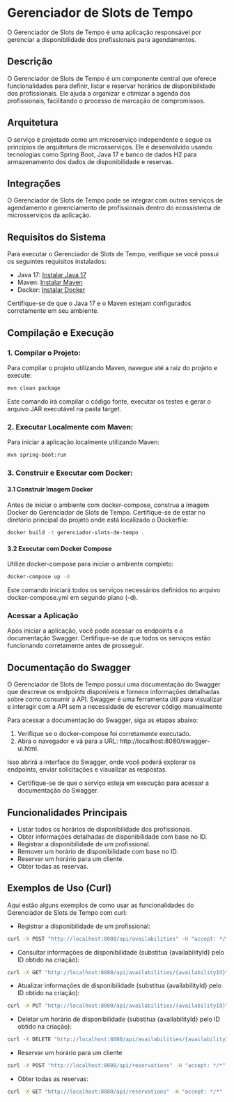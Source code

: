 # Gerenciador de Slots de Tempo
O Gerenciador de Slots de Tempo é uma aplicação responsável por gerenciar a disponibilidade dos profissionais para agendamentos.

## Descrição
O Gerenciador de Slots de Tempo é um componente central que oferece funcionalidades para definir, listar e reservar horários de disponibilidade dos profissionais. Ele ajuda a organizar e otimizar a agenda dos profissionais, facilitando o processo de marcação de compromissos.

## Arquitetura
O serviço é projetado como um microserviço independente e segue os princípios de arquitetura de microsserviços.
Ele é desenvolvido usando tecnologias como Spring Boot, Java 17 e banco de dados H2 para armazenamento dos dados de disponibilidade e reservas.

## Integrações
O Gerenciador de Slots de Tempo pode se integrar com outros serviços de agendamento e gerenciamento de profissionais dentro do ecossistema de microsserviços da aplicação.

## Requisitos do Sistema
Para executar o Gerenciador de Slots de Tempo, verifique se você possui os seguintes requisitos instalados:

- Java 17: [Instalar Java 17](https://www.oracle.com/java/technologies/downloads/)
- Maven: [Instalar Maven](https://maven.apache.org/install.html)
- Docker: [Instalar Docker](https://docs.docker.com/get-docker/)

Certifique-se de que o Java 17 e o Maven estejam configurados corretamente em seu ambiente.

## Compilação e Execução

### 1. Compilar o Projeto:
Para compilar o projeto utilizando Maven, navegue até a raiz do projeto e execute:

```bash
mvn clean package
```
Este comando irá compilar o código fonte, executar os testes e gerar o arquivo JAR executável na pasta target.

### 2. Executar Localmente com Maven:
Para iniciar a aplicação localmente utilizando Maven:

```bash
mvn spring-boot:run
```

### 3. Construir e Executar com Docker:

#### 3.1 Construir Imagem Docker
Antes de iniciar o ambiente com docker-compose, construa a imagem Docker do Gerenciador de Slots de Tempo. Certifique-se de estar no diretório principal do projeto onde está localizado o Dockerfile:

```bash
docker build -t gerenciador-slots-de-tempo .
```

#### 3.2 Executar com Docker Compose
Utilize docker-compose para iniciar o ambiente completo:

```bash
docker-compose up -d
```
Este comando iniciará todos os serviços necessários definidos no arquivo docker-compose.yml em segundo plano (-d).

### Acessar a Aplicação
Após iniciar a aplicação, você pode acessar os endpoints e a documentação Swagger. Certifique-se de que todos os serviços estão funcionando corretamente antes de prosseguir.

## Documentação do Swagger
O Gerenciador de Slots de Tempo possui uma documentação do Swagger que descreve os endpoints disponíveis e fornece informações detalhadas sobre como consumir a API. Swagger é uma ferramenta útil para visualizar e interagir com a API sem a necessidade de escrever código manualmente

Para acessar a documentação do Swagger, siga as etapas abaixo:

1. Verifique se o docker-compose foi corretamente executado. 
2. Abra o navegador e vá para a URL: http://localhost:8080/swagger-ui.html.

Isso abrirá a interface do Swagger, onde você poderá explorar os endpoints, enviar solicitações e visualizar as respostas.

* Certifique-se de que o serviço esteja em execução para acessar a documentação do Swagger.

## Funcionalidades Principais
- Listar todos os horários de disponibilidade dos profissionais.
- Obter informações detalhadas de disponibilidade com base no ID.
- Registrar a disponibilidade de um profissional.
- Remover um horário de disponibilidade com base no ID.
- Reservar um horário para um cliente.
- Obter todas as reservas.

## Exemplos de Uso (Curl)
Aqui estão alguns exemplos de como usar as funcionalidades do Gerenciador de Slots de Tempo com curl:

- Registrar a disponibilidade de um profissional:

```bash
curl -X POST "http://localhost:8080/api/availabilities" -H "accept: */*" -H "Content-Type: application/json" -d "{ \"professionalId\": 1, \"dayOfWeek\": \"MONDAY\", \"startTime\": \"08:00:00\", \"endTime\": \"10:00:00\"}"
```

- Consultar informações de disponibilidade (substitua {availabilityId} pelo ID obtido na criação):

```bash
curl -X GET "http://localhost:8080/api/availabilities/{availabilityId}" -H "accept: */*"
```

- Atualizar informações de disponibilidade (substitua {availabilityId} pelo ID obtido na criação):

```bash
curl -X PUT "http://localhost:8080/api/availabilities/{availabilityId}" -H "accept: */*" -H "Content-Type: application/json" -d "{ \"professionalId\": 1, \"dayOfWeek\": \"TUESDAY\", \"startTime\": \"09:00:00\", \"endTime\": \"11:00:00\"}"
```

- Deletar um horário de disponibilidade (substitua {availabilityId} pelo ID obtido na criação):

```bash
curl -X DELETE "http://localhost:8080/api/availabilities/{availabilityId}" -H "accept: */*"
```

- Reservar um horário para um cliente 

```bash
curl -X POST "http://localhost:8080/api/reservations" -H "accept: */*" -H "Content-Type: application/json" -d "{ \"professionalId\": 1, \"startTime\": \"2023-06-14T08:30:00\", \"endTime\": \"2023-06-14T09:30:00\"}"
```

- Obter todas as reservas:

```bash
curl -X GET "http://localhost:8080/api/reservations" -H "accept: */*"
```